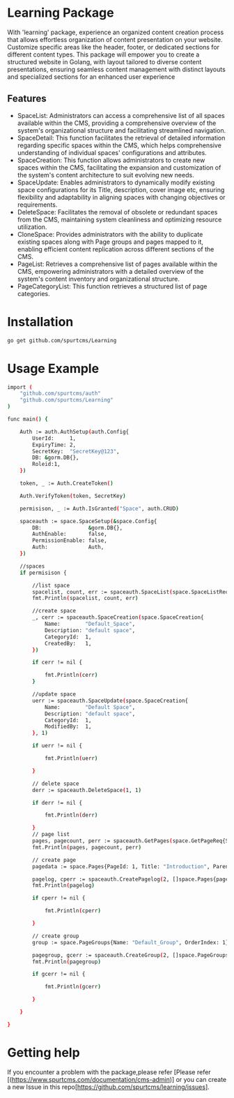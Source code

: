 
# Learning Package

With 'learning' package, experience an organized content creation process that allows effortless organization of content presentation on your website. Customize specific areas like the header, footer, or dedicated sections for different content types.  This package will empower you to create a structured website in Golang, with layout tailored to diverse content presentations, ensuring seamless content management with distinct layouts and specialized sections for an enhanced user experience

## Features

- SpaceList: Administrators can access a comprehensive list of all spaces available within the CMS, providing a comprehensive overview of the system's organizational structure and facilitating streamlined navigation.
- SpaceDetail: This function facilitates the retrieval of detailed information regarding specific spaces within the CMS, which helps comprehensive understanding of individual spaces' configurations and attributes.
- SpaceCreation: This function allows administrators to create new spaces within the CMS, facilitating the expansion and customization of the system's content architecture to suit evolving new needs.
- SpaceUpdate: Enables administrators to dynamically modify existing space configurations for its Title, description, cover image etc, ensuring flexibility and adaptability in aligning spaces with changing objectives or requirements.
- DeleteSpace: Facilitates the removal of obsolete or redundant spaces from the CMS, maintaining system cleanliness and optimizing resource utilization.
- CloneSpace: Provides administrators with the ability to duplicate existing spaces along with Page groups and pages mapped to it, enabling efficient content replication across different sections of the CMS.
- PageList: Retrieves a comprehensive list of pages available within the CMS, empowering administrators with a detailed overview of the system's content inventory and organizational structure.
- PageCategoryList: This function retrieves a structured list of page categories.

# Installation

``` bash
go get github.com/spurtcms/Learning
```


# Usage Example

``` bash
import (
	"github.com/spurtcms/auth"
	"github.com/spurtcms/Learning"
)

func main() {

	Auth := auth.AuthSetup(auth.Config{
		UserId:     1,
		ExpiryTime: 2,
		SecretKey:  "SecretKey@123",
		DB: &gorm.DB{},
		Roleid:1,
	})

	token, _ := Auth.CreateToken()

	Auth.VerifyToken(token, SecretKey)

	permisison, _ := Auth.IsGranted("Space", auth.CRUD)

	spaceauth := space.SpaceSetup(&space.Config{
		DB:               &gorm.DB{},
		AuthEnable:       false,
		PermissionEnable: false,
		Auth:             Auth,
	})

	//spaces
	if permisison {

		//list space
		spacelist, count, err := spaceauth.SpaceList(space.SpaceListReq{Limit: 10, Offset: 0})
		fmt.Println(spacelist, count, err)

		//create space
		_, cerr := spaceauth.SpaceCreation(space.SpaceCreation{
			Name:        "Default_Space",
			Description: "default space",
			CategoryId:  1,
			CreatedBy:   1,
		})

		if cerr != nil {

			fmt.Println(cerr)
		}

		//update space
		uerr := spaceauth.SpaceUpdate(space.SpaceCreation{
			Name:        "Default Space",
			Description: "default space",
			CategoryId:  1,
			ModifiedBy:  1,
		}, 1)

		if uerr != nil {

			fmt.Println(uerr)

		}

		// delete space
		derr := spaceauth.DeleteSpace(1, 1)

		if derr != nil {

			fmt.Println(derr)

		}
		// page list
		pages, pagecount, perr := spaceauth.GetPages(space.GetPageReq{Spaceid: 2, PublishedPageonly: true})
		fmt.Println(pages, pagecount, perr)

		// create page
		pagedata := space.Pages{PageId: 1, Title: "Introduction", ParentId: 1}

		pagelog, cperr := spaceauth.CreatePagelog(2, []space.Pages{pagedata}, "public")
		fmt.Println(pagelog)

		if cperr != nil {

			fmt.Println(cperr)

		}

		// create group
		group := space.PageGroups{Name: "Default_Group", OrderIndex: 1}

		pagegroup, gcerr := spaceauth.CreateGroup(2, []space.PageGroups{group}, 1)
		fmt.Println(pagegroup)

		if gcerr != nil {

			fmt.Println(gcerr)

		}

	}

}

```

# Getting help
If you encounter a problem with the package,please refer [Please refer [(https://www.spurtcms.com/documentation/cms-admin)] or you can create a new Issue in this repo[https://github.com/spurtcms/learning/issues]. 
